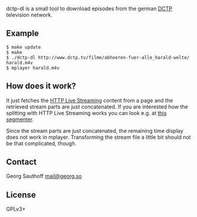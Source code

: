 dctp-dl is a small tool to download episodes from the german [DCTP][1]
television network.

## Example ##

    $ make update
    $ make
    $ ./dctp-dl http://www.dctp.tv/filme/abhoeren-fuer-alle_harald-welte/ harald.m4v
    $ mplayer harald.m4v


## How does it work? ##

It just fetches the [HTTP Live Streaming][2] content from a page and the
retrieved stream parts are just concatenated. If you are interested how the
splitting with HTTP Live Streaming works you can look e.g. at [this
segmenter][3].

Since the stream parts are just concatenated, the remaining time display does
not work in mplayer. Transforming the stream file a little bit should not be
that complicated, though.

## Contact ##

Georg Sauthoff <mail@georg.so>

## License ##

GPLv3+


[1]: http://www.dctp.tv
[2]: http://en.wikipedia.org/wiki/HTTP_Live_Streaming
[3]: https://github.com/carsonmcdonald/HTTP-Live-Video-Stream-Segmenter-and-Distributor/blob/master/live_segmenter.c
